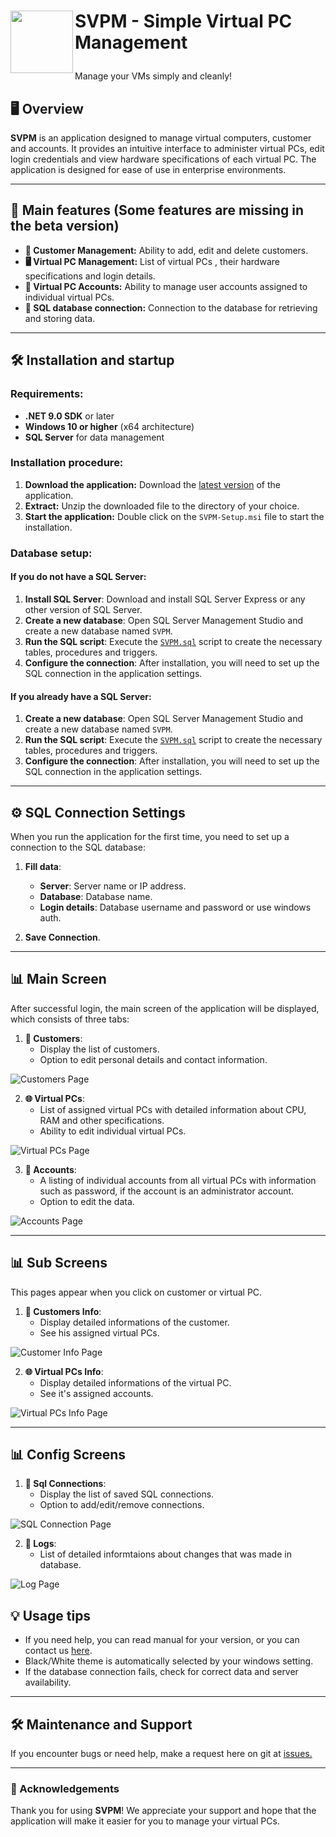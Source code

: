 <h1> <p "font-size:200px;"><img align="left" src="https://github.com/MartinNovan/SVPM-Simple-Virtual-Pc-manegement/blob/main/SVPM/SVPM/Resources/AppIcon/app_icon.png" width="100">SVPM - Simple Virtual PC Management</p> </h1> 
Manage your VMs simply and cleanly!

## 🖥️ Overview

**SVPM** is an application designed to manage virtual computers, customer and accounts. It provides an intuitive interface to administer virtual PCs, edit login credentials and view hardware specifications of each virtual PC. The application is designed for ease of use in enterprise environments.

---

## 🚀 Main features (Some features are missing in the beta version)

- **🔑 Customer Management:** Ability to add, edit and delete customers.
- **🖥️ Virtual PC Management:** List of virtual PCs , their hardware specifications and login details.
- **🔐 Virtual PC Accounts:** Ability to manage user accounts assigned to individual virtual PCs.
- **🔗 SQL database connection:** Connection to the database for retrieving and storing data.

---

## 🛠️ Installation and startup

### Requirements:

- **.NET 9.0 SDK** or later
- **Windows 10 or higher** (x64 architecture)
- **SQL Server** for data management

### Installation procedure:

1. **Download the application:** Download the [latest version](https://github.com/MartinNovan/SVPM-Simple-Virtual-Pc-manegement/releases/latest) of the application.
2. **Extract:** Unzip the downloaded file to the directory of your choice.
3. **Start the application:** Double click on the `SVPM-Setup.msi` file to start the installation.

### Database setup:
#### If you do not have a SQL Server:
1. **Install SQL Server**: Download and install SQL Server Express or any other version of SQL Server.
1. **Create a new database**: Open SQL Server Management Studio and create a new database named `SVPM`.
2. **Run the SQL script**: Execute the [`SVPM.sql`](/SVPM/SVPM/Resources/Scripts/SVPM.sql) script to create the necessary tables, procedures and triggers.
3. **Configure the connection**: After installation, you will need to set up the SQL connection in the application settings.
#### If you already have a SQL Server:
1. **Create a new database**: Open SQL Server Management Studio and create a new database named `SVPM`.
2. **Run the SQL script**: Execute the [`SVPM.sql`](/SVPM/SVPM/Resources/Scripts/SVPM.sql) script to create the necessary tables, procedures and triggers.
3. **Configure the connection**: After installation, you will need to set up the SQL connection in the application settings.
---

## ⚙️ SQL Connection Settings

When you run the application for the first time, you need to set up a connection to the SQL database:

1. **Fill data**:
   - **Server**: Server name or IP address.
   - **Database**: Database name.
   - **Login details**: Database username and password or use windows auth.
   
2. **Save Connection**.

---

## 📊 Main Screen

After successful login, the main screen of the application will be displayed, which consists of three tabs:

1. **👥 Customers**:
   - Display the list of customers.
   - Option to edit personal details and contact information.
   
![Customers Page](/Pictures/Customer-Page.png)
   
2. **🌐 Virtual PCs**:
   - List of assigned virtual PCs with detailed information about CPU, RAM and other specifications.
   - Ability to edit individual virtual PCs.
   
![Virtual PCs Page](/Pictures/VirtualPc-Page.png)

3. **🔑 Accounts**:
   - A listing of individual accounts from all virtual PCs with information such as password, if the account is an administrator account.
   - Option to edit the data.

![Accounts Page](/Pictures/Accounts-Page.png)

---

## 📊 Sub Screens

This pages appear when you click on customer or virtual PC.

1. **👥 Customers Info**:
   - Display detailed informations of the customer.
   - See his assigned virtual PCs.

![Customer Info Page](/Pictures/CustomerInfo-Page.png)
   
2. **🌐 Virtual PCs Info**:
   - Display detailed informations of the virtual PC.
   - See it's assigned accounts.

![Virtual PCs Info Page](/Pictures/VirtualPcInfo-Page.png)

---

## 📊 Config Screens

1. **🔗 Sql Connections**:
   - Display the list of saved SQL connections.
   - Option to add/edit/remove connections.

![SQL Connection Page](/Pictures/SQLConnection-Page.png)
   
2. **📜 Logs**:
   - List of detailed informtaions about changes that was made in database.

![Log Page](/Pictures/Log-Page.png)

## 💡 Usage tips

- If you need help, you can read manual for your version, or you can contact us [here](https://github.com/MartinNovan/SVPM-Simple-Virtual-Pc-manegement/issues).
- Black/White theme is automatically selected by your windows setting.
- If the database connection fails, check for correct data and server availability.

---

## 🛠️ Maintenance and Support

If you encounter bugs or need help, make a request here on git at [issues.](https://github.com/MartinNovan/SVPM-Simple-Virtual-Pc-manegement/issues)

---

### 🌟 Acknowledgements

Thank you for using **SVPM**! We appreciate your support and hope that the application will make it easier for you to manage your virtual PCs.
